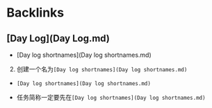 
# Backlinks
## [Day Log](Day Log.md)
- [Day log shortnames](Day log shortnames.md)

2. 创建一个名为`[Day log shortnames](Day log shortnames.md)`

- `[Day log shortnames](Day log shortnames.md)`

- 任务简称一定要先在`[Day log shortnames](Day log shortnames.md)`

